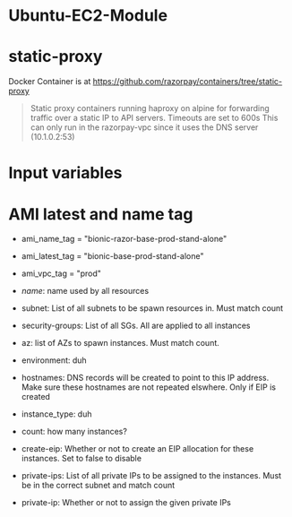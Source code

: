 # Ubuntu-EC2-Module
# static-proxy

Docker Container is at https://github.com/razorpay/containers/tree/static-proxy

>Static proxy containers running haproxy on alpine for forwarding traffic over a static IP to API servers.
>Timeouts are set to 600s
>This can only run in the razorpay-vpc since it uses the DNS server (10.1.0.2:53)
# Input variables

  # AMI latest and name tag
  - ami_name_tag      = "bionic-razor-base-prod-stand-alone"
  - ami_latest_tag    = "bionic-base-prod-stand-alone"
  - ami_vpc_tag       = "prod"

- *name*: name used by all resources
- subnet: List of all subnets to be spawn resources in. Must match count
- security-groups: List of all SGs. All are applied to all instances
- az: list of AZs to spawn instances. Must match count.
- environment: duh
- hostnames: DNS records will be created to point to this IP address. Make sure these hostnames are not repeated elswhere. Only if EIP is created
- instance_type: duh
- count: how many instances?
- create-eip: Whether or not to create an EIP allocation for these instances. Set to false to disable
- private-ips: List of all private IPs to be assigned to the instances. Must be in the correct subnet and match count
- private-ip: Whether or not to assign the given private IPs
